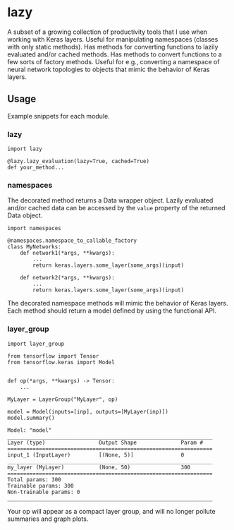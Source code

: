 # lazy
A subset of a growing collection of productivity tools that I use when working with Keras layers. Useful for manipulating namespaces (classes with only static methods). Has methods for converting functions to lazily evaluated and/or cached methods. Has methods to convert functions to a few sorts of factory methods. Useful for e.g., converting a namespace of neural network topologies to objects that mimic the behavior of Keras layers.

## Usage
Example snippets for each module.
### lazy
```
import lazy

@lazy.lazy_evaluation(lazy=True, cached=True)
def your_method...
```
### namespaces
The decorated method returns a Data wrapper object. Lazily evaluated and/or cached data can be accessed by the `value` property of the returned Data object.

```
import namespaces

@namespaces.namespace_to_callable_factory
class MyNetworks:
    def network1(*args, **kwargs):
        ...
        return keras.layers.some_layer(some_args)(input)
    
    def network2(*args, **kwargs):
        ...
        return keras.layers.some_layer(some_args)(input)
```

The decorated namespace methods will mimic the behavior of Keras layers. Each method should return a model defined by using the functional API.
### layer_group
```
import layer_group

from tensorflow import Tensor
from tensorflow.keras import Model


def op(*args, **kwargs) -> Tensor:
    ...

MyLayer = LayerGroup("MyLayer", op)

model = Model(inputs=[inp], outputs=[MyLayer(inp)])
model.summary()

Model: "model"
_________________________________________________________________
Layer (type)                 Output Shape              Param #   
=================================================================
input_1 (InputLayer)         [(None, 5)]               0         
_________________________________________________________________
my_layer (MyLayer)           (None, 50)                300       
=================================================================
Total params: 300
Trainable params: 300
Non-trainable params: 0
_________________________________________________________________
```

Your op will appear as a compact layer group, and will no longer pollute summaries and graph plots.
